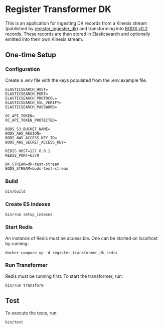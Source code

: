 # Register Transformer DK

This is an application for ingesting DK records from a Kinesis stream (published by [register_ingester_dk](https://github.com/openownership/register-ingester-dk)) and transforming into [BODS v0.2](https://standard.openownership.org/en/0.2.0/) records. These records are then stored in Elasticsearch and optionally emitted into their own Kinesis stream.

## One-time Setup

### Configuration

Create a .env file with the keys populated from the .env.example file.
```
ELASTICSEARCH_HOST=
ELASTICSEARCH_PORT=
ELASTICSEARCH_PROTOCOL=
ELASTICSEARCH_SSL_VERIFY=
ELASTICSEARCH_PASSWORD=

OC_API_TOKEN=
OC_API_TOKEN_PROTECTED=

BODS_S3_BUCKET_NAME=
BODS_AWS_REGION=
BODS_AWS_ACCESS_KEY_ID=
BODS_AWS_SECRET_ACCESS_KEY=

REDIS_HOST=127.0.0.1
REDIS_PORT=6379

DK_STREAM=dk-test-stream
BODS_STREAM=bods-test-stream
```

### Build

```shell
bin/build
```

### Create ES indexes

```shell
bin/run setup_indexes
```

### Start Redis

An instance of Redis must be accessible. One can be started on localhost by running:

```shell
docker-compose up -d register_transformer_dk_redis
```

### Run Transformer

Redis must be running first. To start the transformer, run:

```shell
bin/run transform
```

## Test

To execute the tests, run:

```
bin/test
```
